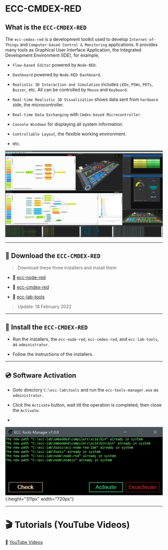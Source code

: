 # ECC-CMDEX-RED

## What is the `ECC-CMDEX-RED`

The `ecc-cmdex-red` is a development toolkit used to develop `Internet-of-Things` and `Computer-based Control & Monitoring` applications. It provides many tools as Graphical User Interface Application, the Integrated Development Environment (IDE), for example,

- `Flow-based Editor` powered by `Node-RED`.

- `Dashboard` powered by `Node-RED Dashboard`.

- `Realistic 3D Interaction and Simulation` includes `LEDs`, `PSWs`, `POTs`, `Buzzer`, etc. All can be controlled by `Mouse` and `Keyboard`.

- `Real-time Realistic 3D Visualization` shows data sent from `hardware` side, the microcontroller.

- `Real-time Data Exchanging` with `Cmdex-based Microcontroller`.

- `Console Windows` for displaying all system information.

- `Controllable Layout`, the flexible working environment.

- etc.

![](./images/ide.png)

---

## :open_file_folder: Download the `ECC-CMDEX-RED`

>Download these three installers and install them

- :floppy_disk: [ecc-node-red](https://drive.google.com/file/d/1oaxWeGhQrhDxabsukegIremWuz2cVIU1/view?usp=sharing)

- :floppy_disk: [ecc-cmdex-red](https://drive.google.com/file/d/1uGBCAHHluZPn7d7LmAdQOVay2om5ELks/view?usp=sharing)
  
- :floppy_disk: [ecc-lab-tools](https://drive.google.com/file/d/1ua2V8_DXyO1gwbfTRWcyRmY8oQZDfgJG/view?usp=sharing)

> Update: 18 February 2022
---

## :floppy_disk: Install the `ECC-CMDEX-RED`

- Run the installers, the `ecc-node-red`, `ecc-cmdex-red`, and `ecc-lab-tools`, as `administrator`.

- Follow the instructions of the installers.

---

## :cd: Software Activation

- Goto directory `C:\ecc-lab\tools` and run the `ecc-tools-manager.exe` as `administrator`.

- Click the `Activate` button, wait till the operation is completed, then close the `Activate`.
- 
![](./images/activator.png){:height="311px" width="720px"}

---

# :clapper: Tutorials (YouTube Videos)

:movie_camera: [YouTube Videos](https://www.youtube.com/playlist?list=PLBPFpqyTjzeW4XQpMCFQiOmvrtYOh-2IH)
